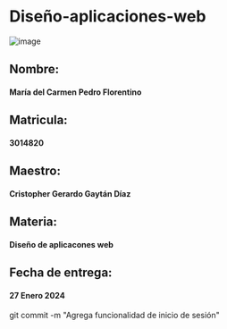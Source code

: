 # Diseño-aplicaciones-web
![image](https://github.com/Maricarmen25/Dise-o-aplicaciones-web/assets/157861060/d7574421-3e16-40cd-bf50-bedac0aa9295)
## Nombre:
#### María del Carmen Pedro Florentino	
## Matricula:
#### 3014820
## Maestro:
#### Cristopher Gerardo Gaytán Díaz	
## Materia:
#### Diseño de aplicacones web
## Fecha de entrega:
#### 27 Enero 2024


git commit -m "Agrega funcionalidad de inicio de sesión"





